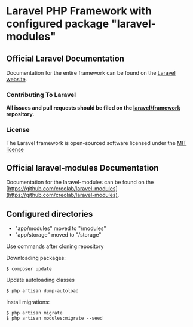 # Laravel PHP Framework with configured package "laravel-modules"

## Official Laravel Documentation

Documentation for the entire framework can be found on the [Laravel website](http://laravel.com/docs).

### Contributing To Laravel

**All issues and pull requests should be filed on the [laravel/framework](http://github.com/laravel/framework) repository.**

### License

The Laravel framework is open-sourced software licensed under the [MIT license](http://opensource.org/licenses/MIT)


## Official laravel-modules Documentation

Documentation for the laravel-modules can be found on the [https://github.com/creolab/laravel-modules](https://github.com/creolab/laravel-modules).

## Configured directories

* "app/modules" moved to "/modules"
* "app/storage" moved to "/storage"

Use commands after cloning repository

Downloading packages:

	$ composer update

Update autoloading classes

	$ php artisan dump-autoload

Install migrations:

	$ php artisan migrate
	$ php artisan modules:migrate --seed
